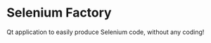 Selenium Factory
================

Qt application to easily produce Selenium code, without any coding!